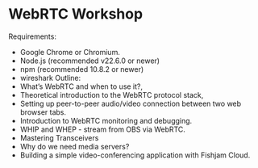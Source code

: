 # WebRTC Workshop

Requirements:
- Google Chrome or Chromium.
- Node.js (recommended v22.6.0 or newer)
- npm (recommended 10.8.2 or newer)
- wireshark
Outline:
- What’s WebRTC and when to use it?,
- Theoretical introduction to the WebRTC protocol stack,
- Setting up peer-to-peer audio/video connection between two web browser tabs.
- Introduction to WebRTC monitoring and debugging.
- WHIP and WHEP - stream from OBS via WebRTC.
- Mastering Transceivers
- Why do we need media servers?
- Building a simple video-conferencing application with Fishjam Cloud. 